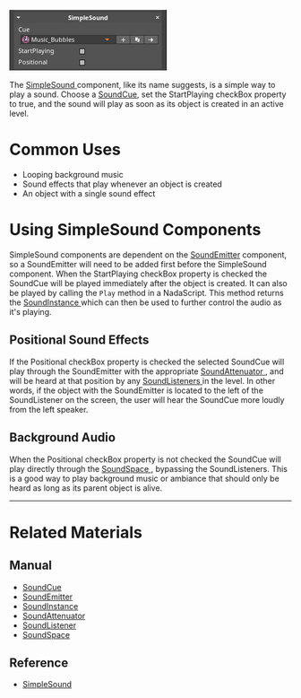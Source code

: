 


![SimpleSound](https://raw.githubusercontent.com/ZilchEngine/ZilchFiles/master/doc_files/47916.png)


The [ SimpleSound ](https://github.com/ZilchEngine/ZilchDocs/blob/master/code_reference/class_reference/simplesound.markdown) component, like its name suggests, is a simple way to play a sound. Choose a [SoundCue](https://github.com/ZilchEngine/ZilchDocs/blob/master/zilch_editor_documentation/zilchmanual/audio/soundcue.markdown), set the StartPlaying checkBox property to true, and the sound will play as soon as its object is created in an active level. 

 # Common Uses

- Looping background music 
- Sound effects that play whenever an object is created 
- An object with a single sound effect 

 # Using SimpleSound Components

SimpleSound components are dependent on the [SoundEmitter](https://github.com/ZilchEngine/ZilchDocs/blob/master/zilch_editor_documentation/zilchmanual/audio/soundemitter.markdown) component, so a SoundEmitter will need to be added first before the SimpleSound component. When the StartPlaying checkBox property is checked the SoundCue will be played immediately after the object is created. It can also be played by calling the `Play` method in a NadaScript. This method returns the [SoundInstance ](https://github.com/ZilchEngine/ZilchDocs/blob/master/zilch_editor_documentation/zilchmanual/audio/soundinstance.markdown) which can then be used to further control the audio as it's playing.

 ## Positional Sound Effects

If the Positional checkBox property is checked the selected SoundCue will play through the SoundEmitter with the appropriate [SoundAttenuator ](https://github.com/ZilchEngine/ZilchDocs/blob/master/zilch_editor_documentation/zilchmanual/audio/soundattenuator.markdown), and will be heard at that position by any [SoundListeners ](https://github.com/ZilchEngine/ZilchDocs/blob/master/zilch_editor_documentation/zilchmanual/audio/soundlistener.markdown) in the level. In other words, if the object with the SoundEmitter is located to the left of the SoundListener on the screen, the user will hear the SoundCue more loudly from the left speaker. 

 ## Background Audio

When the Positional checkBox property is not checked the SoundCue will play directly through the [SoundSpace ](https://github.com/ZilchEngine/ZilchDocs/blob/master/zilch_editor_documentation/zilchmanual/audio/soundspace.markdown), bypassing the SoundListeners. This is a good way to play background music or ambiance that should only be heard as long as its parent object is alive. 

---
 # Related Materials

 ## Manual

- [SoundCue ](https://github.com/ZilchEngine/ZilchDocs/blob/master/zilch_editor_documentation/zilchmanual/audio/soundcue.markdown)
- [SoundEmitter ](https://github.com/ZilchEngine/ZilchDocs/blob/master/zilch_editor_documentation/zilchmanual/audio/soundemitter.markdown)
- [SoundInstance ](https://github.com/ZilchEngine/ZilchDocs/blob/master/zilch_editor_documentation/zilchmanual/audio/soundinstance.markdown)
- [SoundAttenuator ](https://github.com/ZilchEngine/ZilchDocs/blob/master/zilch_editor_documentation/zilchmanual/audio/soundattenuator.markdown)
- [SoundListener ](https://github.com/ZilchEngine/ZilchDocs/blob/master/zilch_editor_documentation/zilchmanual/audio/soundlistener.markdown)
- [SoundSpace ](https://github.com/ZilchEngine/ZilchDocs/blob/master/zilch_editor_documentation/zilchmanual/audio/soundspace.markdown)

 ## Reference

- [ SimpleSound ](https://github.com/ZilchEngine/ZilchDocs/blob/master/code_reference/class_reference/simplesound.markdown) 

 